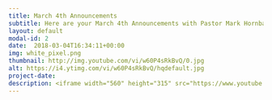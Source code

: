 ```yaml
---
title: March 4th Announcements
subtitle: Here are your March 4th Announcements with Pastor Mark Hornback and Richie Runnells
layout: default
modal-id: 2 
date:  2018-03-04T16:34:11+00:00
img: white_pixel.png
thumbnail: http://img.youtube.com/vi/w60P4sRkBvQ/0.jpg
alt: https://i4.ytimg.com/vi/w60P4sRkBvQ/hqdefault.jpg
project-date: 
description: <iframe width="560" height="315" src="https://www.youtube.com/embed/w60P4sRkBvQ" frameborder="0" allowfullscreen></iframe> 
---
```

